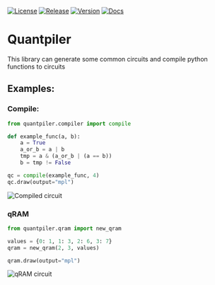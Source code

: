 [![License](https://img.shields.io/github/license/averyanalex/quantpiler.svg)](https://opensource.org/licenses/Apache-2.0)
[![Release](https://github.com/averyanalex/quantpiler/actions/workflows/release.yml/badge.svg)](https://github.com/averyanalex/quantpiler/releases)
[![Version](https://img.shields.io/pypi/v/quantpiler.svg)](https://pypi.org/project/quantpiler/)
[![Docs](https://img.shields.io/readthedocs/quantpiler.svg)](https://quantpiler.readthedocs.io/en/latest/)

# Quantpiler

This library can generate some common circuits and compile python functions to circuits

## Examples:

### Compile:

```python
from quantpiler.compiler import compile

def example_func(a, b):
    a = True
    a_or_b = a | b
    tmp = a & (a_or_b | (a == b))
    b = tmp != False

qc = compile(example_func, 4)
qc.draw(output="mpl")
```

![Compiled circuit](https://raw.githubusercontent.com/averyanalex/quantpiler/397073274ea07ad9d3f85345cf15823ed79813f0/images/compiler.png)

### qRAM

```python
from quantpiler.qram import new_qram

values = {0: 1, 1: 3, 2: 6, 3: 7}
qram = new_qram(2, 3, values)

qram.draw(output="mpl")
```

![qRAM circuit](https://raw.githubusercontent.com/averyanalex/quantpiler/397073274ea07ad9d3f85345cf15823ed79813f0/images/qram.png)
